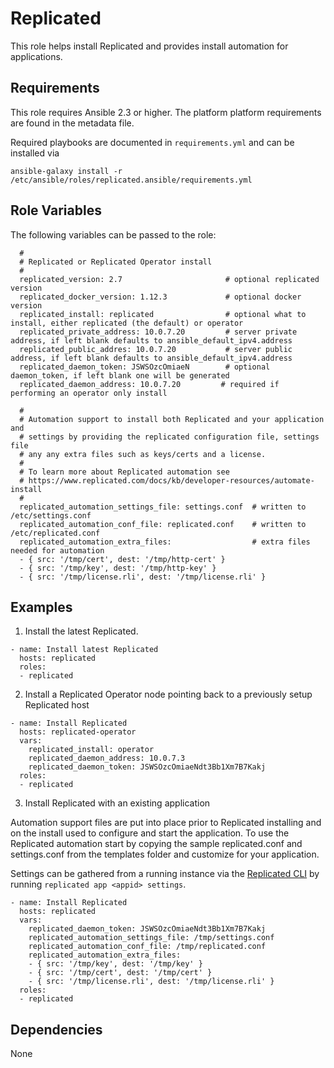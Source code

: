Replicated
==========

This role helps install Replicated and provides install automation for applications.

Requirements
------------

This role requires Ansible 2.3 or higher. The platform platform requirements are found in the metadata file.

Required playbooks are documented in `requirements.yml` and can be installed via

```
ansible-galaxy install -r /etc/ansible/roles/replicated.ansible/requirements.yml
```

Role Variables
--------------

The following variables can be passed to the role:

```
  #
  # Replicated or Replicated Operator install
  #
  replicated_version: 2.7                       # optional replicated version
  replicated_docker_version: 1.12.3             # optional docker version
  replicated_install: replicated                # optional what to install, either replicated (the default) or operator
  replicated_private_address: 10.0.7.20         # server private address, if left blank defaults to ansible_default_ipv4.address
  replicated_public_addres: 10.0.7.20           # server public address, if left blank defaults to ansible_default_ipv4.address
  replicated_daemon_token: JSWSOzcOmiaeN        # optional daemon_token, if left blank one will be generated
  replicated_daemon_address: 10.0.7.20         # required if performing an operator only install

  #
  # Automation support to install both Replicated and your application and
  # settings by providing the replicated configuration file, settings file
  # any any extra files such as keys/certs and a license.
  # 
  # To learn more about Replicated automation see
  # https://www.replicated.com/docs/kb/developer-resources/automate-install
  #
  replicated_automation_settings_file: settings.conf  # written to /etc/settings.conf
  replicated_automation_conf_file: replicated.conf    # written to /etc/replicated.conf
  replicated_automation_extra_files:                  # extra files needed for automation
  - { src: '/tmp/cert', dest: '/tmp/http-cert' }
  - { src: '/tmp/key', dest: '/tmp/http-key' }
  - { src: '/tmp/license.rli', dest: '/tmp/license.rli' }
```
  
Examples
--------

1) Install the latest Replicated.

```
- name: Install latest Replicated
  hosts: replicated
  roles:
  - replicated
```

2) Install a Replicated Operator node pointing back to a previously setup Replicated host

```
- name: Install Replicated
  hosts: replicated-operator
  vars:
    replicated_install: operator
    replicated_daemon_address: 10.0.7.3
    replicated_daemon_token: JSWSOzcOmiaeNdt3Bb1Xm7B7Kakj
  roles:
  - replicated
```

3) Install Replicated with an existing application

Automation support files are put into place prior to Replicated installing and on the install used to configure and start the application. To use the Replicated automation start by copying the sample replicated.conf and settings.conf from the templates folder and customize for your application.

Settings can be gathered from a running instance via the [Replicated CLI](https://www.replicated.com/docs/reference/replicated-cli) by running `replicated app <appid> settings`.

```
- name: Install Replicated
  hosts: replicated
  vars:
    replicated_daemon_token: JSWSOzcOmiaeNdt3Bb1Xm7B7Kakj
    replicated_automation_settings_file: /tmp/settings.conf
    replicated_automation_conf_file: /tmp/replicated.conf
    replicated_automation_extra_files:
    - { src: '/tmp/key', dest: '/tmp/key' }
    - { src: '/tmp/cert', dest: '/tmp/cert' }
    - { src: '/tmp/license.rli', dest: '/tmp/license.rli' }
  roles:
  - replicated
```


Dependencies
------------

None
